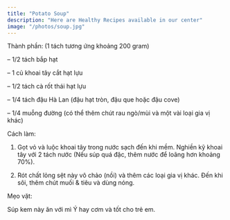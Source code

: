 ```yaml
---
title: "Potato Soup"
description: "Here are Healthy Recipes available in our center"
image: "/photos/soup.jpg"
---
```






Thành phần: (1 tách tương ứng khoảng 200 gram)

– 1/2 tách bắp hạt

– 1 củ khoai tây cắt hạt lựu 

– 1/2 tách cà rốt thái hạt lựu

– 1/4 tách đậu Hà Lan (đậu hạt tròn, đậu que hoặc đậu cove)

– 1/4 muỗng đường (có thể thêm chút rau ngò/mùi và một vài loại gia vị khác)

Cách làm:

1. Gọt vỏ và luộc khoai tây trong nước sạch đến khi mềm. Nghiền kỹ khoai tây với 2 tách nước (Nếu súp quá đặc, thêm nước để loãng hơn khoảng 70%).

2. Rót chất lỏng sệt này vô chảo (nồi) và thêm các loại gia vị khác. Đến khi sôi, thêm chút muối & tiêu và dùng nóng.

Mẹo vặt:

Súp kem này ăn với mì Ý hay cơm và tốt cho trẻ em.

